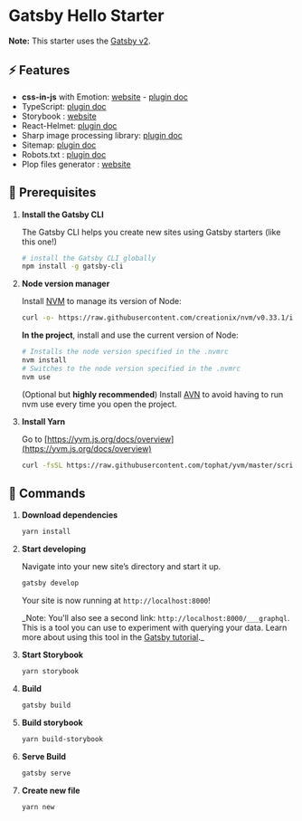 # Gatsby Hello Starter

**Note:** This starter uses the [Gatsby v2](https://www.gatsbyjs.org/).

## ⚡️ Features

- **css-in-js** with Emotion: [website](https://emotion.sh/) - [plugin doc](https://www.gatsbyjs.org/packages/gatsby-plugin-emotion/?=emoti)
- TypeScript: [plugin doc](https://www.gatsbyjs.org/packages/gatsby-plugin-typescript/?=type)
- Storybook : [website](https://storybook.js.org/)
- React-Helmet: [plugin doc](https://www.gatsbyjs.org/packages/gatsby-plugin-react-helmet/?=gatsby-plugin-react-helmet)
- Sharp image processing library: [plugin doc](https://www.gatsbyjs.org/packages/gatsby-plugin-sharp/?=gatsby-plugin-sharp)
- Sitemap: [plugin doc](https://www.gatsbyjs.org/packages/gatsby-plugin-sitemap/?=sitemap)
- Robots.txt : [plugin doc](https://www.gatsbyjs.org/packages/gatsby-plugin-robots-txt/?=gatsby-plugin-robots-txt)
- Plop files generator : [website](https://github.com/amwmedia/plop)

## 🚀 Prerequisites

1.  **Install the Gatsby CLI**

    The Gatsby CLI helps you create new sites using Gatsby starters (like this one!)

    ```sh
    # install the Gatsby CLI globally
    npm install -g gatsby-cli
    ```

1.  **Node version manager**

    Install [NVM](https://github.com/creationix/nvm) to manage its version of Node:

    ```sh
    curl -o- https://raw.githubusercontent.com/creationix/nvm/v0.33.1/install.sh | bash
    ```

    **In the project**, install and use the current version of Node:

    ```sh
    # Installs the node version specified in the .nvmrc
    nvm install
    # Switches to the node version specified in the .nvmrc
    nvm use
    ```

    (Optional but **highly recommended**) Install [AVN](https://github.com/wbyoung/avn) to avoid having to run nvm use every time you open the project.

1.  **Install Yarn**

    Go to [https://yvm.js.org/docs/overview](https://yvm.js.org/docs/overview)

    ```sh
    curl -fsSL https://raw.githubusercontent.com/tophat/yvm/master/scripts/install.sh | bash
    ```

## 🔨 Commands

1.  **Download dependencies**

    ```sh
    yarn install
    ```

1.  **Start developing**

    Navigate into your new site’s directory and start it up.

    ```sh
    gatsby develop
    ```

    Your site is now running at `http://localhost:8000`!

    \_Note: You'll also see a second link: `http://localhost:8000/___graphql`. This is a tool you can use to experiment with querying your data. Learn more about using this tool in the [Gatsby tutorial](https://www.gatsbyjs.org/tutorial/part-five/#introducing-graphiql).\_

1.  **Start Storybook**

    ```sh
    yarn storybook
    ```

1.  **Build**

    ```sh
    gatsby build
    ```

1.  **Build storybook**

    ```sh
    yarn build-storybook
    ```

1.  **Serve Build**

    ```sh
    gatsby serve
    ```

1.  **Create new file**

    ```sh
    yarn new
    ```
